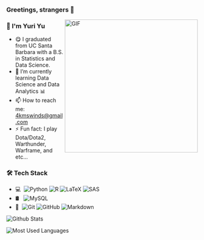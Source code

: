 ### Greetings, strangers 👋
<img align="right" alt="GIF" src="https://c.tenor.com/AVGYV4JqDAUAAAAC/hungry-pooh-bear.gif" width="350" height="350" />

### 🧑 I'm Yuri Yu

- 😋 I graduated from UC Santa Barbara with a B.S. in Statistics and Data Science.
- 🌱 I’m currently learning Data Science and Data Analytics 📊
- 📫 How to reach me: 4kmswinds@gmail.com
- ⚡ Fun fact: I play Dota/Dota2, Warthunder, Warframe, and etc...

### 🛠 Tech Stack
- 💻 &#160;![Python](https://img.shields.io/badge/Python-333333?style=flat&logo=python&logoColor=yellow)
![R](https://img.shields.io/badge/R-333333?style=flat&logo=r&logoColor=blue)
![LaTeX](https://img.shields.io/badge/LaTex-333333?style=flat&logo=latex&logoColor=green)
![SAS](https://img.shields.io/badge/SAS-333333?style=flat&logo=sas&logoColor=white)
- 🛢 &#160; ![MySQL](https://img.shields.io/badge/-MySQL-333333?style=flat&logo=mysql)
- 🔧 &#160;![Git](https://img.shields.io/badge/-Git-333333?style=flat&logo=git)
![GitHub](https://img.shields.io/badge/-GitHub-333333?style=flat&logo=github)
![Markdown](https://img.shields.io/badge/-Markdown-333333?style=flat&logo=markdown)

![Github Stats](https://github-readme-stats.vercel.app/api?username=MSWinds&show_icons=true&theme=dark&count_private=true)

![Most Used Languages](https://github-readme-stats.vercel.app/api/top-langs/?username=MSWinds&theme=dark&layout=compact&&count_private=true)

